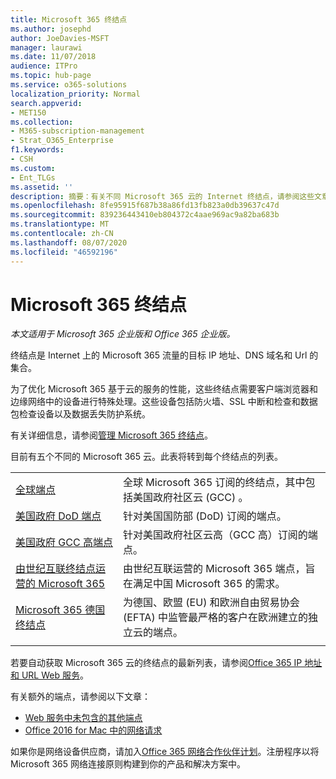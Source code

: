 ```yaml
---
title: Microsoft 365 终结点
ms.author: josephd
author: JoeDavies-MSFT
manager: laurawi
ms.date: 11/07/2018
audience: ITPro
ms.topic: hub-page
ms.service: o365-solutions
localization_priority: Normal
search.appverid:
- MET150
ms.collection:
- M365-subscription-management
- Strat_O365_Enterprise
f1.keywords:
- CSH
ms.custom:
- Ent_TLGs
ms.assetid: ''
description: 摘要：有关不同 Microsoft 365 云的 Internet 终结点，请参阅这些文章。
ms.openlocfilehash: 8fe95915f687b38a86fd13fb823a0db39637c47d
ms.sourcegitcommit: 839236443410eb804372c4aae969ac9a82ba683b
ms.translationtype: MT
ms.contentlocale: zh-CN
ms.lasthandoff: 08/07/2020
ms.locfileid: "46592196"
---
```

# <a name="microsoft-365-endpoints"></a>Microsoft 365 终结点

*本文适用于 Microsoft 365 企业版和 Office 365 企业版。*

终结点是 Internet 上的 Microsoft 365 流量的目标 IP 地址、DNS 域名和 Url 的集合。 

为了优化 Microsoft 365 基于云的服务的性能，这些终结点需要客户端浏览器和边缘网络中的设备进行特殊处理。这些设备包括防火墙、SSL 中断和检查和数据包检查设备以及数据丢失防护系统。

有关详细信息，请参阅[管理 Microsoft 365 终结点](managing-office-365-endpoints.md)。

目前有五个不同的 Microsoft 365 云。此表将转到每个终结点的列表。

|||
|:-------|:-----|
| [全球端点](urls-and-ip-address-ranges.md) | 全球 Microsoft 365 订阅的终结点，其中包括美国政府社区云 (GCC) 。 |
| [美国政府 DoD 端点](office-365-u-s-government-dod-endpoints.md) | 针对美国国防部 (DoD) 订阅的端点。 |
| [美国政府 GCC 高端点](office-365-u-s-government-gcc-high-endpoints.md) | 针对美国政府社区云高（GCC 高）订阅的端点。 |
| [由世纪互联终结点运营的 Microsoft 365](urls-and-ip-address-ranges-21vianet.md) | 由世纪互联运营的 Microsoft 365 端点，旨在满足中国 Microsoft 365 的需求。 |
| [Microsoft 365 德国终结点](office-365-germany-endpoints.md) | 为德国、欧盟 (EU) 和欧洲自由贸易协会 (EFTA) 中监管最严格的客户在欧洲建立的独立云的端点。 |
|||

若要自动获取 Microsoft 365 云的终结点的最新列表，请参阅[Office 365 IP 地址和 URL Web 服务](office-365-ip-web-service.md)。

有关额外的端点，请参阅以下文章：

- [Web 服务中未包含的其他端点](additional-office365-ip-addresses-and-urls.md)
- [Office 2016 for Mac 中的网络请求](network-requests-in-office-2016-for-mac.md)

如果你是网络设备供应商，请加入[Office 365 网络合作伙伴计划](office-365-networking-partner-program.md)。注册程序以将 Microsoft 365 网络连接原则构建到你的产品和解决方案中。 
